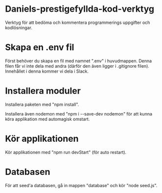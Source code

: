 # Daniels-prestigefyllda-kod-verktyg
Verktyg för att bedöma och kommentera programmerings uppgifter och kodlösningar. 

# Skapa en .env fil
Först behöver du skapa en fil med namnet ".env" i huvudmappen. Denna filen får vi inte dela med andra (därför den även ligger i .gitignore filen). Innehållet i denna kommer vi dela i Slack. 

# Installera moduler
Installera paketen med "npm install". 

Installera även nodemon med "npm i --save-dev nodemon" för att kunna köra applikation med automagisk omstart. 

# Kör applikationen
Kör applikationen med "npm run devStart" (för auto restart). 

# Databasen
För att seed'a databasen, gå in mappen "database" och kör "node seed.js".
